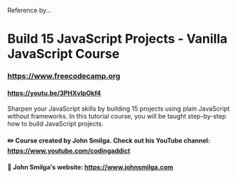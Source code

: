 Reference by...

# Build 15 JavaScript Projects - Vanilla JavaScript Course

### https://www.freecodecamp.org

#### https://youtu.be/3PHXvlpOkf4

Sharpen your JavaScript skills by building 15 projects using plain JavaScript without frameworks. In this tutorial course, you will be taught step-by-step how to build JavaScript projects.

#### ✏️ Course created by John Smilga. Check out his YouTube channel: https://www.youtube.com/codingaddict

#### 🔗 John Smilga's website: https://www.johnsmilga.com